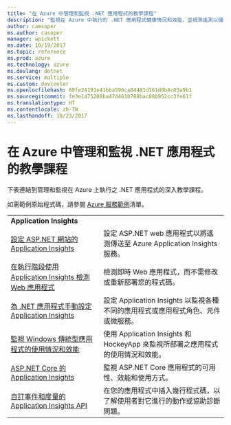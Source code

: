 ```yaml
---
title: "在 Azure 中管理和監視 .NET 應用程式的教學課程"
description: "監視在 Azure 中執行的 .NET 應用程式健康情況和效能，並檢測遙測以儲存使用者如何使用應用程式的相關資訊。"
author: camsoper
ms.author: casoper
manager: wpickett
ms.date: 10/19/2017
ms.topic: reference
ms.prod: azure
ms.technology: azure
ms.devlang: dotnet
ms.service: multiple
ms.custom: devcenter
ms.openlocfilehash: 60fe24191e41bba596ca84481d161d8b4c03a9b1
ms.sourcegitcommit: fe3e1475208ba47d4630788bac88b952cc3fe61f
ms.translationtype: HT
ms.contentlocale: zh-TW
ms.lasthandoff: 10/23/2017
---
```

# <a name="tutorials-for-monitoring-and-managing-your-net-apps-in-azure"></a>在 Azure 中管理和監視 .NET 應用程式的教學課程

下表連結到管理和監視在 Azure 上執行之 .NET 應用程式的深入教學課程。 

如需範例原始程式碼，請參閱 [Azure 服務範例](https://azure.microsoft.com/resources/samples/?platform=dotnet)清單。

| | |
|---|---|
| **Application Insights** ||
| [設定 ASP.NET 網站的 Application Insights][1] | 設定 ASP.NET web 應用程式以將遙測傳送至 Azure Application Insights 服務。 | 
| [在執行階段使用 Application Insights 檢測 Web 應用程式][2] | 檢測即時 Web 應用程式，而不需修改或重新部署您的程式碼。 | 
| [為 .NET 應用程式手動設定 Application Insights][3] | 設定 Application Insights 以監視各種不同的應用程式或應用程式角色、元件或微服務。 | 
| [監視 Windows 傳統型應用程式的使用情況和效能][4] | 使用 Application Insights 和 HockeyApp 來監視所部署之應用程式的使用情況和效能。 | 
| [ASP.NET Core 的 Application Insights][5] | 監視 ASP.NET Core 應用程式的可用性、效能和使用方式。 | 
| [自訂事件和度量的 Application Insights API][6] | 在您的應用程式中插入幾行程式碼，以了解使用者對它進行的動作或協助診斷問題。 | 


[1]: /azure/application-insights/app-insights-asp-net
[2]: /azure/application-insights/app-insights-monitor-performance-live-website-now
[3]: /azure/application-insights/app-insights-windows-services
[4]: /azure/application-insights/app-insights-windows-desktop
[5]: /azure/application-insights/app-insights-asp-net-core
[6]: /azure/application-insights/app-insights-api-custom-events-metrics
